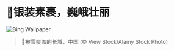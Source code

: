 # 🔖银装素裹，巍峨壮丽

![Bing Wallpaper](https://www.bing.com/th?id=OHR.GreatWallStairs_ZH-CN4045949792_1920x1080.jpg&rf=LaDigue_1920x1080.jpg&pid=hp)

> 📝被雪覆盖的长城，中国 (© View Stock/Alamy Stock Photo)
